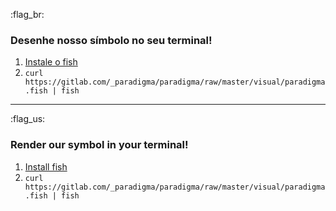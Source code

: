:flag_br:

### Desenhe nosso símbolo no seu terminal!

1. [Instale o fish](fishshell.com)
2. `curl https://gitlab.com/_paradigma/paradigma/raw/master/visual/paradigma.fish | fish`

---

:flag_us:

### Render our symbol in your terminal!

1. [Install fish](fishshell.com)
2. `curl https://gitlab.com/_paradigma/paradigma/raw/master/visual/paradigma.fish | fish`
